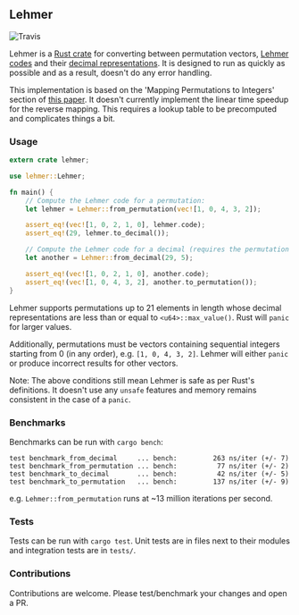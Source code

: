 ## Lehmer

![Travis](https://travis-ci.org/tuzz/lehmer.svg?branch=master)

Lehmer is a
[Rust crate](https://crates.io/crates/lehmer)
for converting between permutation vectors,
[Lehmer codes](https://en.wikipedia.org/wiki/Lehmer_code)
and their
[decimal representations](https://en.wikipedia.org/wiki/Factorial_number_system#Permutations).
It is designed to run as quickly as possible
and as a result, doesn't do any error handling.

This implementation is based on the 'Mapping Permutations to Integers' section
of [this paper](https://www.cs.helsinki.fi/u/bmmalone/heuristic-search-fall-2013/Korf2008.pdf).
It doesn't currently implement the linear time speedup for the reverse mapping.
This requires a lookup table to be precomputed and complicates things a bit.

### Usage

```rust
extern crate lehmer;

use lehmer::Lehmer;

fn main() {
    // Compute the Lehmer code for a permutation:
    let lehmer = Lehmer::from_permutation(vec![1, 0, 4, 3, 2]);

    assert_eq!(vec![1, 0, 2, 1, 0], lehmer.code);
    assert_eq!(29, lehmer.to_decimal());

    // Compute the Lehmer code for a decimal (requires the permutation length)
    let another = Lehmer::from_decimal(29, 5);

    assert_eq!(vec![1, 0, 2, 1, 0], another.code);
    assert_eq!(vec![1, 0, 4, 3, 2], another.to_permutation());
}
```

Lehmer supports permutations up to 21 elements in length whose decimal
representations are less than or equal to `<u64>::max_value()`. Rust will
`panic` for larger values.

Additionally, permutations must be vectors containing sequential integers
starting from 0 (in any order), e.g. `[1, 0, 4, 3, 2]`. Lehmer will either
`panic` or produce incorrect results for other vectors.

Note: The above conditions still mean Lehmer is safe as per Rust's definitions.
It doesn't use any `unsafe` features and memory remains consistent in the case
of a `panic`.

### Benchmarks

Benchmarks can be run with `cargo bench`:

```
test benchmark_from_decimal     ... bench:         263 ns/iter (+/- 7)
test benchmark_from_permutation ... bench:          77 ns/iter (+/- 2)
test benchmark_to_decimal       ... bench:          42 ns/iter (+/- 5)
test benchmark_to_permutation   ... bench:         137 ns/iter (+/- 9)
```

e.g. `Lehmer::from_permutation` runs at ~13 million iterations per second.

### Tests

Tests can be run with `cargo test`. Unit tests are in files next to their
modules and integration tests are in `tests/`.

### Contributions

Contributions are welcome. Please test/benchmark your changes and open a PR.
